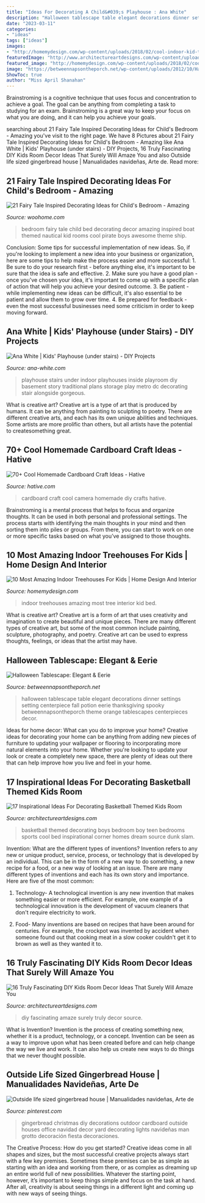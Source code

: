 ```yaml
---
title: "Ideas For Decorating A Child&#039;s Playhouse : Ana White"
description: "Halloween tablescape table elegant decorations dinner settings setting centerpiece fall potion eerie thanksgiving spooky betweennapsontheporch theme orange tablescapes centerpieces decor"
date: "2023-03-11"
categories:
- "ideas"
tags: ["ideas"]
images:
- "http://homemydesign.com/wp-content/uploads/2018/02/cool-indoor-kid-treehouses-ideas.jpg"
featuredImage: "http://www.architectureartdesigns.com/wp-content/uploads/2016/11/3-33.jpg"
featured_image: "http://homemydesign.com/wp-content/uploads/2018/02/cool-indoor-kid-treehouses-ideas.jpg"
image: "https://betweennapsontheporch.net/wp-content/uploads/2012/10/Halloween-Tablescape-with-Potion-Centerpiece-021.jpg"
ShowToc: true
author: "Miss April Shanahan"
---
```



Brainstroming is a cognitive technique that uses focus and concentration to achieve a goal. The goal can be anything from completing a task to studying for an exam. Brainstroming is a great way to keep your focus on what you are doing, and it can help you achieve your goals.

	

		
searching about 21 Fairy Tale Inspired Decorating Ideas for Child&#039;s Bedroom - Amazing you've visit to the right page. We have 8 Pictures about 21 Fairy Tale Inspired Decorating Ideas for Child&#039;s Bedroom - Amazing like Ana White | Kids&#039; Playhouse (under stairs) - DIY Projects, 16 Truly Fascinating DIY Kids Room Decor Ideas That Surely Will Amaze You and also Outside life sized gingerbread house | Manualidades navideñas, Arte de. Read more:
		
    
## 21 Fairy Tale Inspired Decorating Ideas For Child&#039;s Bedroom - Amazing

<img loading=lazy src="http://www.woohome.com/wp-content/uploads/2015/06/Fairy-Tale-Child-Bedroom-WooHome-11.jpg" onerror="this.onerror=null;this.src='https://tse2.mm.bing.net/th?id=OIP.N-xKV912HkXd0dVeGl_-YAHaLG&amp;pid=15.1';" alt="21 Fairy Tale Inspired Decorating Ideas for Child&#039;s Bedroom - Amazing">

_Source: woohome.com_

>bedroom fairy tale child bed decorating decor amazing inspired boat themed nautical kid rooms cool pirate boys awesome theme ship. 

	

Conclusion: Some tips for successful implementation of new ideas.
So, if you're looking to implement a new idea into your business or organization, here are some tips to help make the process easier and more successful: 1. Be sure to do your research first - before anything else, it's important to be sure that the idea is safe and effective. 2. Make sure you have a good plan - once you've chosen your idea, it's important to come up with a specific plan of action that will help you achieve your desired outcome. 3. Be patient - while implementing new ideas can be difficult, it's also essential to be patient and allow them to grow over time. 4. Be prepared for feedback - even the most successful businesses need some criticism in order to keep moving forward. 
    
## Ana White | Kids&#039; Playhouse (under Stairs) - DIY Projects

<img loading=lazy src="http://www.ana-white.com/sites/default/files/3154810795_1324228939.jpg" onerror="this.onerror=null;this.src='https://tse3.mm.bing.net/th?id=OIP.mi4-oL4C7x50yTE6koL3nwHaJ4&amp;pid=15.1';" alt="Ana White | Kids&#039; Playhouse (under stairs) - DIY Projects">

_Source: ana-white.com_

>playhouse stairs under indoor playhouses inside playroom diy basement story traditional plans storage play metro dc decorating stair alongside gorgeous. 

	

What is creative art?
Creative art is a type of art that is produced by humans. It can be anything from painting to sculpting to poetry. There are different creative arts, and each has its own unique abilities and techniques. Some artists are more prolific than others, but all artists have the potential to createsomething great.

    
## 70+ Cool Homemade Cardboard Craft Ideas - Hative

<img loading=lazy src="https://hative.com/wp-content/uploads/2014/04/cardboard-crafts/21-diy-cardboard-craft-camera.jpg" onerror="this.onerror=null;this.src='https://tse3.mm.bing.net/th?id=OIP.UNgqKMiGlt1cnmAG4t01KgHaFi&amp;pid=15.1';" alt="70+ Cool Homemade Cardboard Craft Ideas - Hative">

_Source: hative.com_

>cardboard craft cool camera homemade diy crafts hative. 

	

Brainstroming is a mental process that helps to focus and organize thoughts. It can be used in both personal and professional settings. The process starts with identifying the main thoughts in your mind and then sorting them into piles or groups. From there, you can start to work on one or more specific tasks based on what you’ve assigned to those thoughts.

    
## 10 Most Amazing Indoor Treehouses For Kids | Home Design And Interior

<img loading=lazy src="http://homemydesign.com/wp-content/uploads/2018/02/cool-indoor-kid-treehouses-ideas.jpg" onerror="this.onerror=null;this.src='https://tse2.mm.bing.net/th?id=OIP.UTk0iWLU-OGYi5FEA8ZUDgHaJ4&amp;pid=15.1';" alt="10 Most Amazing Indoor Treehouses For Kids | Home Design And Interior">

_Source: homemydesign.com_

>indoor treehouses amazing most tree interior kid bed. 

	

What is creative art?
Creative art is a form of art that uses creativity and imagination to create beautiful and unique pieces. There are many different types of creative art, but some of the most common include painting, sculpture, photography, and poetry. Creative art can be used to express thoughts, feelings, or ideas that the artist may have.

    
## Halloween Tablescape: Elegant &amp; Eerie

<img loading=lazy src="https://betweennapsontheporch.net/wp-content/uploads/2012/10/Halloween-Tablescape-with-Potion-Centerpiece-021.jpg" onerror="this.onerror=null;this.src='https://tse4.mm.bing.net/th?id=OIP.ytrkmub9FBHrHhvtKpHaQwHaLG&amp;pid=15.1';" alt="Halloween Tablescape: Elegant &amp; Eerie">

_Source: betweennapsontheporch.net_

>halloween tablescape table elegant decorations dinner settings setting centerpiece fall potion eerie thanksgiving spooky betweennapsontheporch theme orange tablescapes centerpieces decor. 

	

Ideas for home decor: What can you do to improve your home?
Creative ideas for decorating your home can be anything from adding new pieces of furniture to updating your wallpaper or flooring to incorporating more natural elements into your home. Whether you're looking to update your look or create a completely new space, there are plenty of ideas out there that can help improve how you live and feel in your home.

    
## 17 Inspirational Ideas For Decorating Basketball Themed Kids Room

<img loading=lazy src="http://www.architectureartdesigns.com/wp-content/uploads/2016/11/3-33.jpg" onerror="this.onerror=null;this.src='https://tse2.mm.bing.net/th?id=OIP.MdekfxRsNaRT17wKOxAiqwHaE7&amp;pid=15.1';" alt="17 Inspirational Ideas For Decorating Basketball Themed Kids Room">

_Source: architectureartdesigns.com_

>basketball themed decorating boys bedroom boy teen bedrooms sports cool bed inspirational corner homes dream source dunk slam. 

	

Invention: What are the different types of inventions?
Invention refers to any new or unique product, service, process, or technology that is developed by an individual. This can be in the form of a new way to do something, a new recipe for a food, or a new way of looking at an issue. There are many different types of inventions and each has its own story and importance. Here are five of the most common:
1. Technology- A technological invention is any new invention that makes something easier or more efficient. For example, one example of a technological innovation is the development of vacuum cleaners that don't require electricity to work.

2. Food- Many inventions are based on recipes that have been around for centuries. For example, the crockpot was invented by accident when someone found out that cooking meat in a slow cooker couldn't get it to brown as well as they wanted it to.

    
## 16 Truly Fascinating DIY Kids Room Decor Ideas That Surely Will Amaze You

<img loading=lazy src="https://www.architectureartdesigns.com/wp-content/uploads/2015/01/446.jpg" onerror="this.onerror=null;this.src='https://tse1.mm.bing.net/th?id=OIP.dGTEfmiJb94FcYWN0iVMWgHaKY&amp;pid=15.1';" alt="16 Truly Fascinating DIY Kids Room Decor Ideas That Surely Will Amaze You">

_Source: architectureartdesigns.com_

>diy fascinating amaze surely truly decor source. 

	

What is Invention?
Invention is the process of creating something new, whether it is a product, technology, or a concept. Invention can be seen as a way to improve upon what has been created before and can help change the way we live and work. It can also help us create new ways to do things that we never thought possible.

    
## Outside Life Sized Gingerbread House | Manualidades Navideñas, Arte De

<img loading=lazy src="https://i.pinimg.com/736x/19/fc/51/19fc51af795580451547f5961f0f0611.jpg" onerror="this.onerror=null;this.src='https://tse3.mm.bing.net/th?id=OIP.bzHd0WeT3qnpCYnf6oOXyAHaNK&amp;pid=15.1';" alt="Outside life sized gingerbread house | Manualidades navideñas, Arte de">

_Source: pinterest.com_

>gingerbread christmas diy decorations outdoor cardboard outside houses office navidad decor yard decorating lights navideñas man grotto decoración fiesta decoraciones. 

	

The Creative Process: How do you get started?
Creative ideas come in all shapes and sizes, but the most successful creative projects always start with a few key premises. Sometimes these premises can be as simple as starting with an idea and working from there, or as complex as dreaming up an entire world full of new possibilities. Whatever the starting point, however, it’s important to keep things simple and focus on the task at hand. After all, creativity is about seeing things in a different light and coming up with new ways of seeing things.

